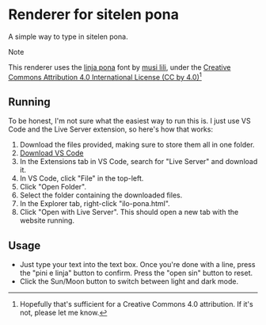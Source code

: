 # Renderer for sitelen pona
A simple way to type in sitelen pona.

> [!NOTE]
> This renderer uses the [linja pona](https://musilili.net/linja-pona/) font by [musi lili](https://musilili.net/), under the [Creative Commons Attribution 4.0 International License (CC by 4.0)](https://creativecommons.org/licenses/by/4.0/)[^1]

## Running
To be honest, I'm not sure what the easiest way to run this is. I just use VS Code and the Live Server extension, so here's how that works:
1. Download the files provided, making sure to store them all in one folder.
2. [Download VS Code](https://code.visualstudio.com/)
3. In the Extensions tab in VS Code, search for "Live Server" and download it.
4. In VS Code, click "File" in the top-left.
5. Click "Open Folder".
6. Select the folder containing the downloaded files.
7. In the Explorer tab, right-click "ilo-pona.html".
8. Click "Open with Live Server". This should open a new tab with the website running.

## Usage
- Just type your text into the text box. Once you're done with a line, press the "pini e linja" button to confirm. Press the "open sin" button to reset.
- Click the Sun/Moon button to switch between light and dark mode.

[^1]: Hopefully that's sufficient for a Creative Commons 4.0 attribution. If it's not, please let me know.
